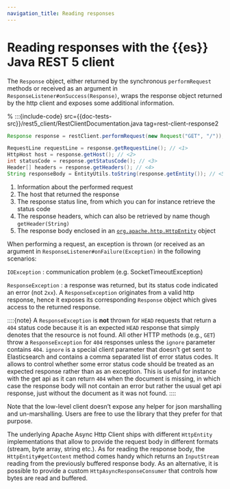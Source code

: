 ```yaml
---
navigation_title: Reading responses
---
```


# Reading responses with the {{es}} Java REST 5 client

The `Response` object, either returned by the synchronous `performRequest` methods or received as an argument in `ResponseListener#onSuccess(Response)`, wraps the response object returned by the http client and exposes some additional information.

% :::{include-code} src={{doc-tests-src}}/rest5_client/RestClientDocumentation.java tag=rest-client-response2
```java
Response response = restClient.performRequest(new Request("GET", "/"));

RequestLine requestLine = response.getRequestLine(); // <1>
HttpHost host = response.getHost(); // <2>
int statusCode = response.getStatusCode(); // <3>
Header[] headers = response.getHeaders(); // <4>
String responseBody = EntityUtils.toString(response.getEntity()); // <5>
```

1. Information about the performed request
2. The host that returned the response
3. The response status line, from which you can for instance retrieve the status code
4. The response headers, which can also be retrieved by name though `getHeader(String)`
5. The response body enclosed in an [`org.apache.http.HttpEntity`](https://hc.apache.org/httpcomponents-core-4.4.x/current/httpcore/apidocs/org/apache/http/HttpEntity.html) object


When performing a request, an exception is thrown (or received as an argument in `ResponseListener#onFailure(Exception)` in the following scenarios:

`IOException`
:   communication problem (e.g. SocketTimeoutException)

`ResponseException`
:   a response was returned, but its status code indicated an error (not `2xx`). A `ResponseException` originates from a valid http response, hence it exposes its corresponding `Response` object which gives access to the returned response.

::::{note}
A `ResponseException` is **not** thrown for `HEAD` requests that return a `404` status code because it is an expected `HEAD` response that simply denotes that the resource is not found. All other HTTP methods (e.g., `GET`) throw a `ResponseException` for `404` responses unless the `ignore` parameter contains `404`. `ignore` is a special client parameter that doesn’t get sent to Elasticsearch and contains a comma separated list of error status codes. It allows to control whether some error status code should be treated as an expected response rather than as an exception. This is useful for instance with the get api as it can return `404` when the document is missing, in which case the response body will not contain an error but rather the usual get api response, just without the document as it was not found.
::::


Note that the low-level client doesn’t expose any helper for json marshalling and un-marshalling. Users are free to use the library that they prefer for that purpose.

The underlying Apache Async Http Client ships with different `HttpEntity` implementations that allow to provide the request body in different formats (stream, byte array, string etc.). As for reading the response body, the `HttpEntity#getContent` method comes handy which returns an `InputStream` reading from the previously buffered response body. As an alternative, it is possible to provide a custom `HttpAsyncResponseConsumer` that controls how bytes are read and buffered.

<!--
TODO update HttpAsyncResponseConsumer above
-->
